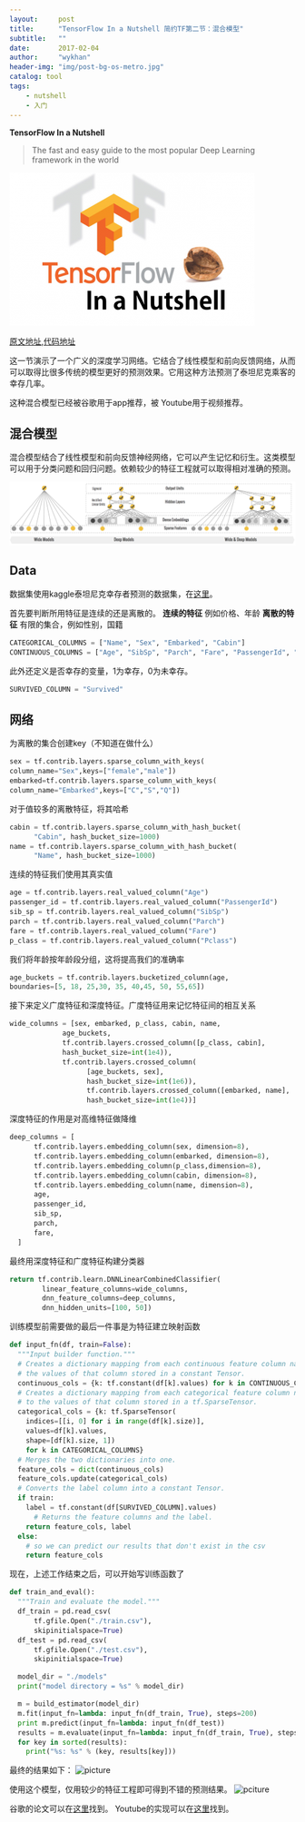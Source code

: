 ```yaml
---
layout:     post
title:      "TensorFlow In a Nutshell 简约TF第二节：混合模型"
subtitle:   ""
date:       2017-02-04
author:     "wykhan"
header-img: "img/post-bg-os-metro.jpg"
catalog: tool
tags:
    - nutshell
    - 入门
---
```



**TensorFlow In a Nutshell**

> The fast and easy guide to the most popular Deep Learning framework in the world         

![Alt text](/img/tensorflow_nutshell-1-432x270.png) 

[原文地址](http://camron.xyz/index.php/2016/09/13/hybrid_learning/),[代码地址](https://github.com/c0cky/TensorFlow-in-a-Nutshell/tree/master/part2)

这一节演示了一个广义的深度学习网络。它结合了线性模型和前向反馈网络，从而可以取得比很多传统的模型更好的预测效果。它用这种方法预测了泰坦尼克乘客的幸存几率。

这种混合模型已经被谷歌用于app推荐，被 Youtube用于视频推荐。

## 混合模型

混合模型结合了线性模型和前向反馈神经网络，它可以产生记忆和衍生。这类模型可以用于分类问题和回归问题。依赖较少的特征工程就可以取得相对准确的预测。


![Alt text](/img/nutshell-2-2.png)


## Data
数据集使用kaggle泰坦尼克幸存者预测的数据集，在[这里](https://www.kaggle.com/c/titanic/data)。

首先要判断所用特征是连续的还是离散的。
**连续的特征**	例如价格、年龄
**离散的特征** 有限的集合，例如性别，国籍


```python
CATEGORICAL_COLUMNS = ["Name", "Sex", "Embarked", "Cabin"]
CONTINUOUS_COLUMNS = ["Age", "SibSp", "Parch", "Fare", "PassengerId", "Pclass"]
```

此外还定义是否幸存的变量，1为幸存，0为未幸存。

```python
SURVIVED_COLUMN = "Survived"
```

## 网络
为离散的集合创建key（不知道在做什么）

```python
sex = tf.contrib.layers.sparse_column_with_keys(
column_name="Sex",keys=["female","male"])
embarked=tf.contrib.layers.sparse_column_with_keys(
column_name="Embarked",keys=["C","S","Q"])
```

对于值较多的离散特征，将其哈希

```python
cabin = tf.contrib.layers.sparse_column_with_hash_bucket(
      "Cabin", hash_bucket_size=1000)
name = tf.contrib.layers.sparse_column_with_hash_bucket(
      "Name", hash_bucket_size=1000)
```

连续的特征我们使用其真实值

```python
age = tf.contrib.layers.real_valued_column("Age")
passenger_id = tf.contrib.layers.real_valued_column("PassengerId")
sib_sp = tf.contrib.layers.real_valued_column("SibSp")
parch = tf.contrib.layers.real_valued_column("Parch")
fare = tf.contrib.layers.real_valued_column("Fare")
p_class = tf.contrib.layers.real_valued_column("Pclass")
```
我们将年龄按年龄段分组，这将提高我们的准确率

```python
age_buckets = tf.contrib.layers.bucketized_column(age,
boundaries=[5, 18, 25,30, 35, 40,45, 50, 55,65])
```

接下来定义广度特征和深度特征。广度特征用来记忆特征间的相互关系

```python
wide_columns = [sex, embarked, p_class, cabin, name, 
             age_buckets,
             tf.contrib.layers.crossed_column([p_class, cabin],
             hash_bucket_size=int(1e4)),
             tf.contrib.layers.crossed_column(
                   [age_buckets, sex],
                   hash_bucket_size=int(1e6)),
                   tf.contrib.layers.crossed_column([embarked, name],
                   hash_bucket_size=int(1e4))]
```
深度特征的作用是对高维特征做降维

```python
deep_columns = [
      tf.contrib.layers.embedding_column(sex, dimension=8),
      tf.contrib.layers.embedding_column(embarked, dimension=8),
      tf.contrib.layers.embedding_column(p_class,dimension=8),
      tf.contrib.layers.embedding_column(cabin, dimension=8),
      tf.contrib.layers.embedding_column(name, dimension=8),
      age,
      passenger_id,
      sib_sp,
      parch,
      fare,
  ]
```
最终用深度特征和广度特征构建分类器

```python
return tf.contrib.learn.DNNLinearCombinedClassifier(
        linear_feature_columns=wide_columns,
        dnn_feature_columns=deep_columns,
        dnn_hidden_units=[100, 50])
```
训练模型前需要做的最后一件事是为特征建立映射函数

```python
def input_fn(df, train=False):
  """Input builder function."""
  # Creates a dictionary mapping from each continuous feature column name (k) to
  # the values of that column stored in a constant Tensor.
  continuous_cols = {k: tf.constant(df[k].values) for k in CONTINUOUS_COLUMNS}
  # Creates a dictionary mapping from each categorical feature column name (k)
  # to the values of that column stored in a tf.SparseTensor.
  categorical_cols = {k: tf.SparseTensor(
    indices=[[i, 0] for i in range(df[k].size)],
    values=df[k].values,
    shape=[df[k].size, 1])
    for k in CATEGORICAL_COLUMNS}
  # Merges the two dictionaries into one.
  feature_cols = dict(continuous_cols)
  feature_cols.update(categorical_cols)
  # Converts the label column into a constant Tensor.
  if train:
    label = tf.constant(df[SURVIVED_COLUMN].values)
      # Returns the feature columns and the label.
    return feature_cols, label
  else:
    # so we can predict our results that don't exist in the csv
    return feature_cols
```
现在，上述工作结束之后，可以开始写训练函数了

```python
def train_and_eval():
  """Train and evaluate the model."""
  df_train = pd.read_csv(
      tf.gfile.Open("./train.csv"),
      skipinitialspace=True)
  df_test = pd.read_csv(
      tf.gfile.Open("./test.csv"),
      skipinitialspace=True)
```
```python
  model_dir = "./models"
  print("model directory = %s" % model_dir)
```
```python
  m = build_estimator(model_dir)
  m.fit(input_fn=lambda: input_fn(df_train, True), steps=200)
  print m.predict(input_fn=lambda: input_fn(df_test))
  results = m.evaluate(input_fn=lambda: input_fn(df_train, True), steps=1)
  for key in sorted(results):
    print("%s: %s" % (key, results[key]))
```
最终的结果如下：
![picture](https://app.yinxiang.com/shard/s55/res/9e9a7518-daed-48f3-ab68-f049cd937bc4)

使用这个模型，仅用较少的特征工程即可得到不错的预测结果。
![pciture](https://app.yinxiang.com/shard/s55/res/dc884ccd-9a37-4224-b329-06d49a835c3a)

谷歌的论文可以在[这里](https://arxiv.org/abs/1606.07792)找到。
Youtube的实现可以在[这里](https://static.googleusercontent.com/media/research.google.com/en//pubs/archive/45530.pdf)找到。


